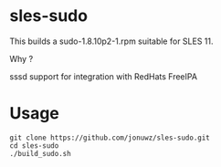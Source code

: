 sles-sudo
=======

This builds a sudo-1.8.10p2-1.rpm suitable for SLES 11.

Why ?

sssd support for integration with RedHats FreeIPA

Usage
=======

    git clone https://github.com/jonuwz/sles-sudo.git
    cd sles-sudo
    ./build_sudo.sh


